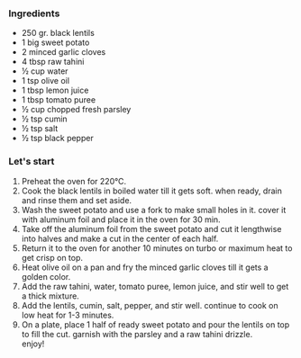 ### Ingredients

- 250 gr. black lentils
- 1 big sweet potato
- 2 minced garlic cloves
- 4 tbsp raw tahini
- ½ cup water
- 1 tsp olive oil
- 1 tbsp lemon juice
- 1 tbsp tomato puree
- ½ cup chopped fresh parsley
- ½ tsp cumin
- ½ tsp salt
- ½ tsp black pepper

### Let's start

1. Preheat the oven for 220℃. 
2. Cook the black lentils in boiled water till it gets soft. when ready, drain and rinse them and set aside.
3. Wash the sweet potato and use a fork to make small holes in it. cover it with aluminum foil and place it in the oven for 30 min.
4. Take off the aluminum foil from the sweet potato and cut it lengthwise into halves and make a cut in the center of each half.
5. Return it to the oven for another 10 minutes on turbo or maximum heat to get crisp on top.
6. Heat olive oil on a pan and fry the minced garlic cloves till it gets a golden color.
7. Add the raw tahini, water, tomato puree, lemon juice, and stir well to get a thick mixture.
8. Add the lentils, cumin, salt, pepper, and stir well. continue to cook on low heat for 1-3 minutes.
9. On a plate, place 1 half of ready sweet potato and pour the lentils on top to fill the cut. garnish with the parsley and a raw tahini drizzle.<br/>
enjoy!